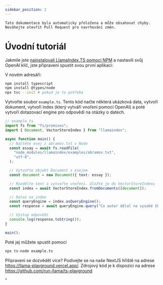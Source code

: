 ```yaml
---
sidebar_position: 2
---
```


`Tato dokumentace byla automaticky přeložena a může obsahovat chyby. Neváhejte otevřít Pull Request pro navrhování změn.`

# Úvodní tutoriál

Jakmile jste [nainstalovali LlamaIndex.TS pomocí NPM](installation) a nastavili svůj OpenAI klíč, jste připraveni spustit svou první aplikaci:

V novém adresáři:

```bash npm2yarn
npm install typescript
npm install @types/node
npx tsc --init # pokud je to potřeba
```

Vytvořte soubor `example.ts`. Tento kód načte některá ukázková data, vytvoří dokument, vytvoří index (který vytváří vnoření pomocí OpenAI) a poté vytvoří dotazovací engine pro odpovědi na otázky o datech.

```ts
// example.ts
import fs from "fs/promises";
import { Document, VectorStoreIndex } from "llamaindex";

async function main() {
  // Načtěte esej z abramov.txt v Node
  const essay = await fs.readFile(
    "node_modules/llamaindex/examples/abramov.txt",
    "utf-8",
  );

  // Vytvořte objekt Document s esejem
  const document = new Document({ text: essay });

  // Rozdělte text a vytvořte vnoření. Uložte je do VectorStoreIndexu
  const index = await VectorStoreIndex.fromDocuments([document]);

  // Dotaz na index
  const queryEngine = index.asQueryEngine();
  const response = await queryEngine.query("Co autor dělal na vysoké škole?");

  // Výstup odpovědi
  console.log(response.toString());
}

main();
```

Poté jej můžete spustit pomocí

```bash
npx ts-node example.ts
```

Připraveni se dozvědět více? Podívejte se na naše NextJS hřiště na adrese https://llama-playground.vercel.app/. Zdrojový kód je k dispozici na adrese https://github.com/run-llama/ts-playground

"
